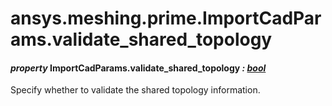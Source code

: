# ansys.meshing.prime.ImportCadParams.validate_shared_topology



#### *property* ImportCadParams.validate_shared_topology *: [bool](https://docs.python.org/3.11/library/functions.html#bool)*

Specify whether to validate the shared topology information.

<!-- !! processed by numpydoc !! -->
